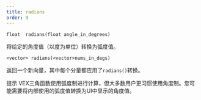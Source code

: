 ```yaml
---
title: radians
order: 9
---
```

`float  radians(float angle_in_degrees)`

将给定的角度值（以度为单位）转换为弧度值。

`<vector> radians(<vector>nums_in_degs)`

返回一个新向量，其中每个分量都应用了`radians()`转换。

提示
VEX三角函数使用弧度制进行计算，但大多数用户更习惯使用角度制。您可能需要将内部使用的弧度值转换为UI中显示的角度值。
